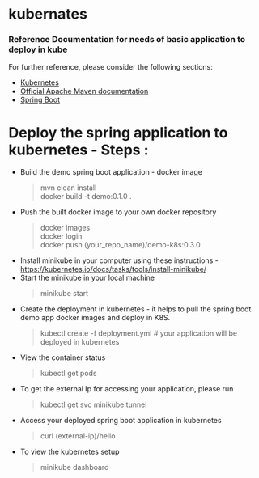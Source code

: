# kubernates

### Reference Documentation for needs of basic application to deploy in kube
For further reference, please consider the following sections:

* [Kubernetes](https://kubernetes.io/)
* [Official Apache Maven documentation](https://maven.apache.org/guides/index.html)
* [Spring Boot](https://docs.spring.io/spring-boot/docs/{bootVersion}/reference/htmlsingle/#production-ready)


# Deploy the spring application to kubernetes - Steps :

* Build the demo spring boot application - docker image
    > mvn clean install \
    > docker build -t demo:0.1.0 .
* Push the built docker image to your own docker repository
    > docker images \
    > docker login \
    > docker push (your_repo_name)/demo-k8s:0.3.0
* Install minikube in your computer using these instructions - https://kubernetes.io/docs/tasks/tools/install-minikube/
* Start the minikube in your local machine
    > minikube start
* Create the deployment in kubernetes - it helps to pull the spring boot demo app docker images and deploy in K8S.
    > kubectl create -f deployment.yml # your application will be deployed in kubernetes
* View the container status
    > kubectl get pods
* To get the external Ip for accessing your application, please run
    > kubectl get svc
    > minikube tunnel
* Access your deployed spring boot application in kubernetes
    > curl (external-ip)/hello
* To view the kubernetes setup
    > minikube dashboard
